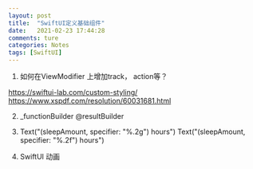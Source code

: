 ```yaml
---
layout: post  
title:  "SwiftUI定义基础组件"  
date:   2021-02-23 17:44:28
comments: ture
categories: Notes  
tags: [SwiftUI]  
---
```

1.  如何在ViewModifier 上增加track， action等？

https://swiftui-lab.com/custom-styling/
https://www.xspdf.com/resolution/60031681.html

2. _functionBuilder
    @resultBuilder

3. Text("\(sleepAmount, specifier: "%.2g") hours")
Text("\(sleepAmount, specifier: "%.2f") hours")

4. SwiftUI 动画

